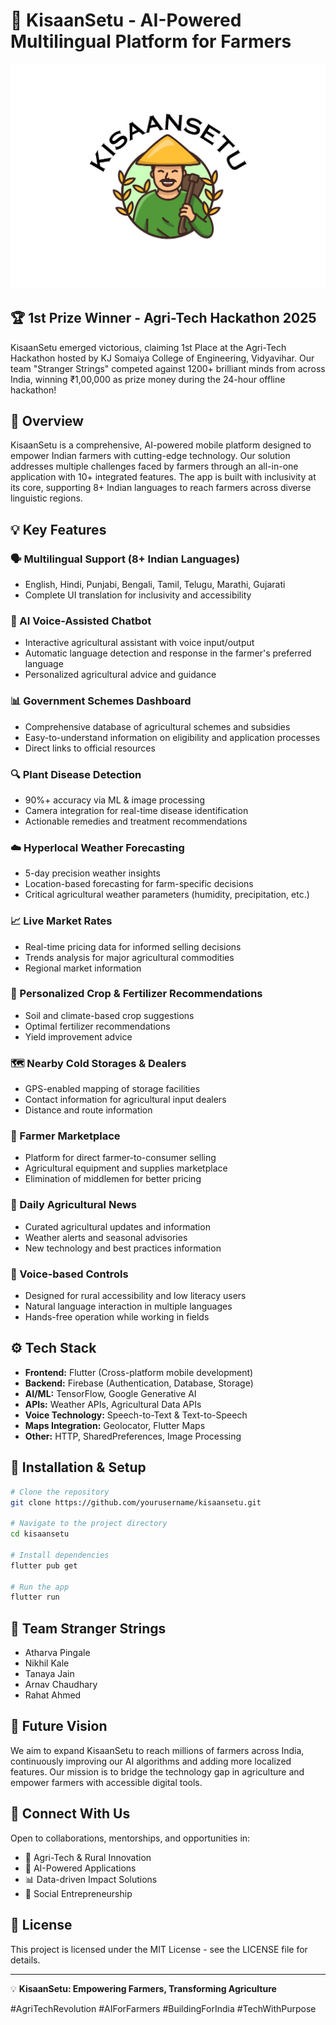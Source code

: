 # 🌾 KisaanSetu - AI-Powered Multilingual Platform for Farmers

![KisaanSetu Logo](kisaansetu/assets/logo.jpg)

## 🏆 1st Prize Winner - Agri-Tech Hackathon 2025
KisaanSetu emerged victorious, claiming 1st Place at the Agri-Tech Hackathon hosted by KJ Somaiya College of Engineering, Vidyavihar. Our team "Stranger Strings" competed against 1200+ brilliant minds from across India, winning ₹1,00,000 as prize money during the 24-hour offline hackathon!

## 🚀 Overview
KisaanSetu is a comprehensive, AI-powered mobile platform designed to empower Indian farmers with cutting-edge technology. Our solution addresses multiple challenges faced by farmers through an all-in-one application with 10+ integrated features. The app is built with inclusivity at its core, supporting 8+ Indian languages to reach farmers across diverse linguistic regions.

## 💡 Key Features

### 🗣️ Multilingual Support (8+ Indian Languages)
- English, Hindi, Punjabi, Bengali, Tamil, Telugu, Marathi, Gujarati
- Complete UI translation for inclusivity and accessibility

### 🤖 AI Voice-Assisted Chatbot
- Interactive agricultural assistant with voice input/output
- Automatic language detection and response in the farmer's preferred language
- Personalized agricultural advice and guidance

### 📊 Government Schemes Dashboard
- Comprehensive database of agricultural schemes and subsidies
- Easy-to-understand information on eligibility and application processes
- Direct links to official resources

### 🔍 Plant Disease Detection
- 90%+ accuracy via ML & image processing
- Camera integration for real-time disease identification
- Actionable remedies and treatment recommendations

### ☁️ Hyperlocal Weather Forecasting
- 5-day precision weather insights
- Location-based forecasting for farm-specific decisions
- Critical agricultural weather parameters (humidity, precipitation, etc.)

### 📈 Live Market Rates
- Real-time pricing data for informed selling decisions
- Trends analysis for major agricultural commodities
- Regional market information

### 🌱 Personalized Crop & Fertilizer Recommendations
- Soil and climate-based crop suggestions
- Optimal fertilizer recommendations
- Yield improvement advice

### 🗺️ Nearby Cold Storages & Dealers
- GPS-enabled mapping of storage facilities
- Contact information for agricultural input dealers
- Distance and route information

### 🛒 Farmer Marketplace
- Platform for direct farmer-to-consumer selling
- Agricultural equipment and supplies marketplace
- Elimination of middlemen for better pricing

### 📰 Daily Agricultural News
- Curated agricultural updates and information
- Weather alerts and seasonal advisories
- New technology and best practices information

### 🎤 Voice-based Controls
- Designed for rural accessibility and low literacy users
- Natural language interaction in multiple languages
- Hands-free operation while working in fields

## ⚙️ Tech Stack
- **Frontend:** Flutter (Cross-platform mobile development)
- **Backend:** Firebase (Authentication, Database, Storage)
- **AI/ML:** TensorFlow, Google Generative AI
- **APIs:** Weather APIs, Agricultural Data APIs
- **Voice Technology:** Speech-to-Text & Text-to-Speech
- **Maps Integration:** Geolocator, Flutter Maps
- **Other:** HTTP, SharedPreferences, Image Processing

## 🔧 Installation & Setup

```bash
# Clone the repository
git clone https://github.com/yourusername/kisaansetu.git

# Navigate to the project directory
cd kisaansetu

# Install dependencies
flutter pub get

# Run the app
flutter run
```

## 👥 Team Stranger Strings
- Atharva Pingale
- Nikhil Kale
- Tanaya Jain
- Arnav Chaudhary
- Rahat Ahmed

## 🌟 Future Vision
We aim to expand KisaanSetu to reach millions of farmers across India, continuously improving our AI algorithms and adding more localized features. Our mission is to bridge the technology gap in agriculture and empower farmers with accessible digital tools.

## 🔗 Connect With Us
Open to collaborations, mentorships, and opportunities in:
- 🌱 Agri-Tech & Rural Innovation
- 📱 AI-Powered Applications
- 📊 Data-driven Impact Solutions
- 🤝 Social Entrepreneurship

## 📝 License
This project is licensed under the MIT License - see the LICENSE file for details.

---

💡 **KisaanSetu: Empowering Farmers, Transforming Agriculture**

#AgriTechRevolution #AIForFarmers #BuildingForIndia #TechWithPurpose
